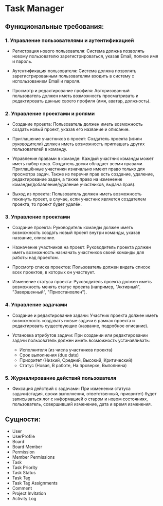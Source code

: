 # Task Manager

## Функциональные требования:

### 1. Управление пользователями и аутентификацией 

* Регистрация нового пользователя: Система должна позволять новому пользователю зарегистрироваться, указав Email, полное имя и пароль.

* Аутентификация пользователя: Система должна позволять зарегистрированным пользователям входить в систему с использованием Email и пароля.

* Просмотр и редактирование профиля: Авторизованный пользователь должен иметь возможность просматривать и редактировать данные своего профиля (имя, аватар, должность).

### 2. Управление проектами и ролями

* Создание проекта: Пользователь должен иметь возможность создать новый проект, указав его название и описание.

* Приглашение участников в проект: Создатель проекта (и/или руководители) должен иметь возможность приглашать других пользователей в команду.

* Управление правами в команде: Каждый участник команды может иметь набор прав. Создатель доски обладает всеми правами. Приглашённые участники изначально имеют право только для просмотра задач. Также из перечня прав есть создание, удаление, редактирование задач, а также право на изменение команды(добавление/удаление участников, выдача прав).

* Выход из проекта: Пользователь должен иметь возможность покинуть проект, в случае, если участник является создателем проекта, то проект будет удалён.

### 3. Управление проектами

* Создание проекта: Руководитель команды должен иметь возможность создать новый проект внутри команды, указав название, описание.

* Назначение участников на проект: Руководитель проекта должен иметь возможность назначать участников своей команды для работы над проектом.

* Просмотр списка проектов: Пользователь должен видеть список всех проектов, в которых он участвует.

* Изменение статуса проекта: Руководитель проекта должен иметь возможность менять статус проекта (например, "Активный", "Завершенный", "Приостановлен").

### 4. Управление задачами

* Создание и редактирование задачи: Участник проекта должен иметь возможность создавать новые задачи в рамках проекта и редактировать существующие (название, подробное описание).

* Установка атрибутов задачи: При создании или редактировании задачи пользователь должен иметь возможность устанавливать:
  - Исполнителя (из числа участников проекта)
  - Срок выполнения (due date)
  - Приоритет (Низкий, Средний, Высокий, Критический)
  - Статус (Новая, В работе, На проверке, Выполнена)

### 5. Журналирование действий пользователя

* Фиксация действий с задачами: При изменении статуса задачи(стадия, сроки выполнения, ответственный, приоритет) будет записываться лог с информацией о старом и новом состояниях, пользователь, совершивший изменение, дата и время изменения.

## Сущности:

* User
* UserProfile
* Board
* Board Member
* Permission
* Member Permissions 
* Task
* Task Priority
* Task Status
* Task Tag
* Task Tag Assignments
* Comment
* Project Invitation
* Activity Log 
